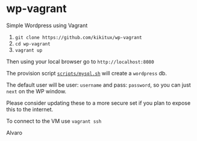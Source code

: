 # wp-vagrant
Simple Wordpress using Vagrant

1. `git clone https://github.com/kikitux/wp-vagrant`
2. `cd wp-vagrant`
3. `vagrant up`

Then using your local browser go to `http://localhost:8080`

The provision script [`scripts/mysql.sh`](scripts/mysql.sh) will create a `wordpress` db.

The default user will be user: `username` and pass: `password`, so you can just `next` on the WP window.

Please consider updating these to a more secure set if you plan to expose this to the internet.

To connect to the VM use `vagrant ssh`

Alvaro
